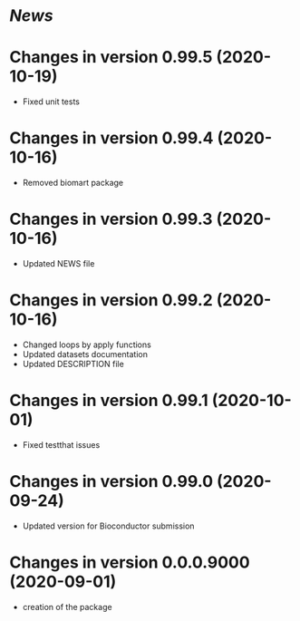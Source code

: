 # *News*

# Changes in version 0.99.5 (2020-10-19)

* Fixed unit tests

# Changes in version 0.99.4 (2020-10-16)

* Removed biomart package

# Changes in version 0.99.3 (2020-10-16)

* Updated NEWS file

# Changes in version 0.99.2 (2020-10-16)

* Changed loops by apply functions
* Updated datasets documentation
* Updated DESCRIPTION file

# Changes in version 0.99.1 (2020-10-01)

* Fixed testthat issues

# Changes in version 0.99.0 (2020-09-24)

* Updated version for Bioconductor submission

# Changes in version 0.0.0.9000 (2020-09-01)

* creation of the package
